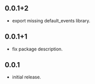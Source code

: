 ## 0.0.1+2

*  export missing default_events library.

## 0.0.1+1

*  fix package description.

## 0.0.1

*  initial release.